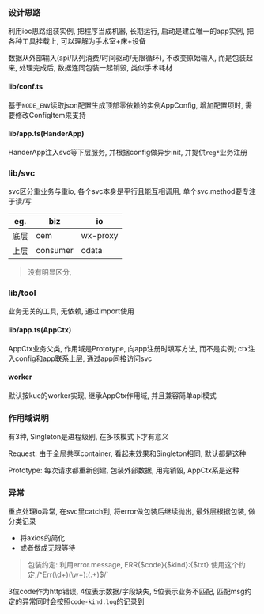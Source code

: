 ### 设计思路
利用ioc思路组装实例, 把程序当成机器, 长期运行, 启动是建立唯一的app实例, 把各种工具挂载上, 可以理解为手术室+床+设备

数据从外部输入(api/队列消费/时间驱动/无限循环), 不改变原始输入, 而是包装起来, 处理完成后, 数据连同包装一起销毁, 类似手术耗材

#### lib/conf.ts
基于`NODE_ENV`读取json配置生成顶部零依赖的实例AppConfig, 增加配置项时, 需要修改ConfigItem来支持

#### lib/app.ts(HanderApp)
HanderApp注入svc等下层服务, 并根据config做异步init, 并提供`reg*`业务注册

### lib/svc
svc区分重业务与重io, 各个svc本身是平行且能互相调用, 单个svc.method要专注于读/写

eg. | biz | io
---|---|---|
底层 | cem | wx-proxy
上层 | consumer | odata

> 没有明显区分,

### lib/tool
业务无关的工具, 无依赖, 通过import使用

#### lib/app.ts(AppCtx)
AppCtx业务父类, 作用域是Prototype, 向app注册时填写方法, 而不是实例; ctx注入config和app联系上层, 通过app间接访问svc

#### worker
默认按kue的worker实现, 继承AppCtx作用域, 并且兼容简单api模式

### 作用域说明
有3种, Singleton是进程级别, 在多核模式下才有意义

Request: 由于全局共享container, 看起来效果和Singleton相同, 默认都是这种

Prototype: 每次请求都重新创建, 包装外部数据, 用完销毁, AppCtx系是这种

### 异常
重点处理io异常, 在svc里catch到, 将error做包装后继续抛出, 最外层根据包装, 做分类记录
- 将axios的简化
- 或者做成无限等待

> 包装约定: 利用error.message, ERR{$code}{$kind}:{$txt} 使用这个约定,/^Err(\d+)(\w+):(.+)$/`

3位code作为http错误, 4位表示数据/字段缺失, 5位表示业务不匹配, 匹配msg约定的异常同时会按照`code-kind.log`的记录到
